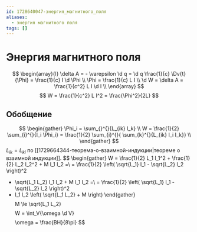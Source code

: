 ```yaml
---
id: 1728640047-энергия_магнитного_поля
aliases:
  - энергия магнитного поля
tags: []
---
```


# Энергия магнитного поля
$$
\begin{array}{l}
\delta A = - \varepsilon \d q = \d q \frac{1}{c} \Dv{t}{\Phi} = \frac{1}{c} I \d \Phi \\
\Phi = \frac{1}{c} L I \\
\d W = \delta A = \frac{1}{c^2} L I \d I \\
\end{array}
$$
$$
W = \frac{1}{c^2} L I^2 = \frac{\Phi^2}{2L}
$$

## Обобщение
$$
\begin{gather}
\Phi_i = \sum_{}^{}{L_{ik} I_k} \\
W = \frac{1}{2} \sum_{i}^{}{I_i \Phi_i} =
\frac{1}{2} \sum_{i}^{}{ \sum_{k}^{}{L_{ik} I_i I_k}} \\
\end{gather}
$$
$L_{ik} = L_{ki}$ по [[1729664344-теорема-о-взаимной-индукции|теореме о взаимной индукции]].
$$
\begin{gather}
W = \frac{1}{2} L_1 I_1^2 + \frac{1}{2} L_2 I_2^2 + M I_1 I_2 =\\
= \frac{1}{2} \left( \sqrt{L_1} I_1 - \sqrt{L_2} I_2 \right)^2
+ \sqrt{L_1 L_2} I_1 I_2 + M I_1 I_2 =\\
= \frac{1}{2} \left( \sqrt{L_1} I_1 - \sqrt{L_2} I_2 \right)^2
+ I_1 I_2 \left( \sqrt{L_1 L_2} + M \right)
\end{gather}
$$
$$
M \le \sqrt{L_1 L_2} 
$$
$$
W = \int_V{\omega \d V}
$$
$$
\omega = \frac{BH}{8\pi}
$$
